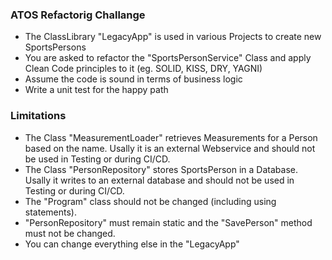 ﻿### ATOS Refactorig Challange	
- The ClassLibrary "LegacyApp" is used in various Projects to create new SportsPersons
- You are asked to refactor the "SportsPersonService" Class and apply Clean Code principles to it (eg. SOLID, KISS, DRY, YAGNI)
- Assume the code is sound in terms of business logic
- Write a unit test for the happy path

### Limitations
- The Class "MeasurementLoader" retrieves Measurements for a Person based on the name. Usally it is an external Webservice and should not be used in Testing or during CI/CD.
- The Class "PersonRepository" stores SportsPerson in a Database. Usally it writes to an external database and should not be used in Testing or during CI/CD.
- The "Program" class should not be changed (including using statements).
- "PersonRepository" must remain static and the "SavePerson" method must not be changed.
- You can change everything else in the "LegacyApp"